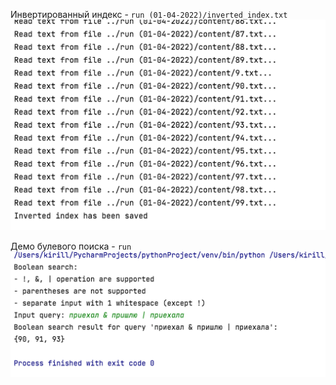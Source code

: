 Инвертированный индекс - `run (01-04-2022)/inverted_index.txt`
![](md1.png)

Демо булевого поиска - `run`
![](md2.png)